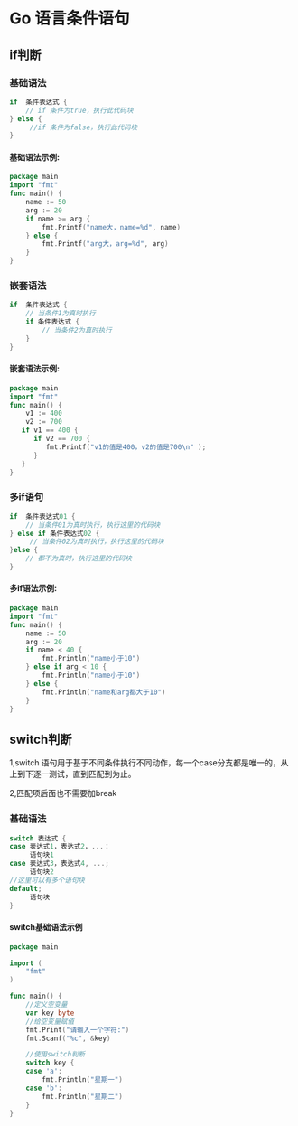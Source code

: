 # Go 语言条件语句 

## if判断

### 基础语法

```go
if  条件表达式 {
	// if 条件为true，执行此代码块
} else {
     //if 条件为false，执行此代码块
}
```

#### 基础语法示例:

```go
package main
import "fmt"
func main() {
	name := 50
	arg := 20
	if name >= arg {
		fmt.Printf("name大，name=%d", name)
	} else {
		fmt.Printf("arg大，arg=%d", arg)
	}
}
```

### 嵌套语法

```go
if  条件表达式 {
    // 当条件1为真时执行
    if 条件表达式 {
        // 当条件2为真时执行
    }
}
```

#### 嵌套语法示例:

```go
package main
import "fmt"
func main() { 
    v1 := 400 
    v2 := 700
   if v1 == 400 { 
      if v2 == 700 { 
         fmt.Printf("v1的值是400，v2的值是700\n" ); 
      }
   }
}
```

### 多if语句

```go
if  条件表达式01 {
    // 当条件01为真时执行，执行这里的代码块
} else if 条件表达式02 {
     // 当条件02为真时执行，执行这里的代码块
}else {
    // 都不为真时，执行这里的代码块
}
```

#### 多if语法示例:

```go
package main
import "fmt"
func main() {
	name := 50
	arg := 20
	if name < 40 {
		fmt.Println("name小于10")
	} else if arg < 10 {
		fmt.Println("name小于10")
	} else {
		fmt.Println("name和arg都大于10")
	}
}
```
## switch判断
1,switch 语句用于基于不同条件执行不同动作，每一个case分支都是唯一的，从上到下逐一测试，直到匹配到为止。

2,匹配项后面也不需要加break

### 基础语法
```go
switch 表达式 {
case 表达式1，表达式2，...：
     语句块1
case 表达式3，表达式4, ...;
     语句块2
//这里可以有多个语句块
default;
     语句块
}
```
#### switch基础语法示例
```go
package main

import (
	"fmt"
)

func main() {
	//定义空变量
	var key byte
	//给空变量赋值
	fmt.Print("请输入一个字符:")
	fmt.Scanf("%c", &key)

	//使用switch判断
	switch key {
	case 'a':
		fmt.Println("星期一")
	case 'b':
		fmt.Println("星期二")
	}
}

```
